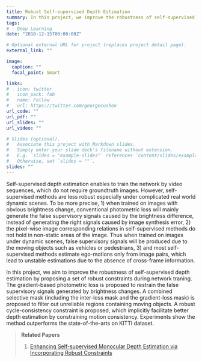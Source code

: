 ```yaml
---
title: Robust Self-supervised Depth Estimation
summary: In this project, we improve the robustness of self-supervised depth estimation via proposing a set of robust constraints that are unified in the final loss.
tags: 
# - Deep Learning
date: "2018-12-15T00:00:00Z"

# Optional external URL for project (replaces project detail page).
external_link: ""

image:
  caption: ""
  focal_point: Smart

links:
# - icon: twitter
#   icon_pack: fab
#   name: Follow
#   url: https://twitter.com/georgecushen
url_code: ""
url_pdf: ""
url_slides: ""
url_video: ""

# Slides (optional).
#   Associate this project with Markdown slides.
#   Simply enter your slide deck's filename without extension.
#   E.g. `slides = "example-slides"` references `content/slides/example-slides.md`.
#   Otherwise, set `slides = ""`.
slides: ""
---
```

Self-supervised depth estimation enables to train the network by video sequences, which do not require groundtruth images. However, self-supervised methods are less robust especially under complicated real world dynamic scenes. To be more precise, 1) when trained on images with obvious brightness change, conventional photometric loss will mainly generate the false supervisory signals caused by the brightness difference, instead of generating the right signals caused by image synthesis error, 2) the pixel-wise image corresponding relations in self-supervised methods do not hold in non-static areas of the image. Thus when trained on images under
dynamic scenes, false supervisory signals will be produced due to the moving objects such as vehicles or pedestrians, 3) and most self-supervised methods estimate ego-motions only from image pairs, which lead to unstable estimations due to the absence of cross-frame information.

In this project, we aim to improve the robustness of self-supervised depth estimation by proposing a set of robust constraints during network traning. The gradient-based photometric loss is proposed to restrain the false supervisory signals generated by brightness changes. A combined selective mask (including the inter-loss mask and the gradient-loss mask) is proposed to filter out unreliable regions containing moving objects. A robust cycle-consistency constraint is proposed, which implicitly facilitate better depth estimation by constraining motion consistency. Experiments show the method outperforms the state-of-the-arts on KITTI dataset. 


>**Related Papers**
>1. [Enhancing Self-supervised Monocular Depth Estimation via Incorporating Robust Constraints](../../publication/depthDCE/)
